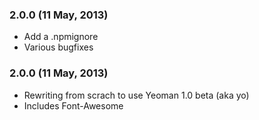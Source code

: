 ### 2.0.0 (11 May, 2013)

* Add a .npmignore
* Various bugfixes

### 2.0.0 (11 May, 2013)

* Rewriting from scrach to use Yeoman 1.0 beta (aka yo)
* Includes Font-Awesome
